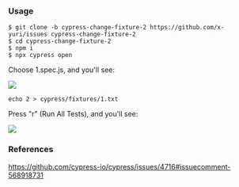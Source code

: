 ### Usage

```
$ git clone -b cypress-change-fixture-2 https://github.com/x-yuri/issues cypress-change-fixture-2
$ cd cypress-change-fixture-2
$ npm i
$ npx cypress open
```

Choose 1.spec.js, and you'll see:

![](https://i.imgur.com/RDLxFER.png)

```
echo 2 > cypress/fixtures/1.txt
```

Press "r" (Run All Tests), and you'll see:

![](https://i.imgur.com/fLe3Sup.png)

### References

https://github.com/cypress-io/cypress/issues/4716#issuecomment-568918731
